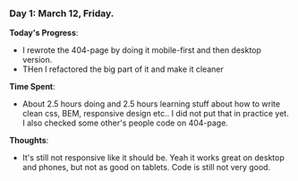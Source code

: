 ### Day 1: March 12, Friday.

**Today's Progress**: 
- I rewrote the 404-page by doing it mobile-first and then desktop version.
- THen I refactored the big part of it and make it cleaner

**Time Spent**:
- About 2.5 hours doing and 2.5 hours learning stuff about how to write clean css, BEM, responsive design etc.. I did not put that in practice yet. I also checked some other's people code on 404-page.

**Thoughts**: 
- It's still not responsive like it should be. Yeah it works great on desktop and phones, but not as good on tablets. Code is still not very good.



